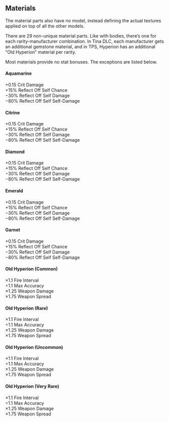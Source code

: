 ## Materials

The material parts also have no model, instead defining the actual textures applied on top of all the other models.

There are 29 non-unique material parts. Like with bodies, there’s one for each rarity-manufacturer combination. In Tina DLC, each manufacturer gets an additional gemstone material, and in TPS, Hyperion has an additional “Old Hyperion” material per rarity.

Most materials provide no stat bonuses. The exceptions are listed below.

#### Aquamarine

+0.15 Crit Damage  
+15% Reflect Off Self Chance  
−30% Reflect Off Self Damage  
−80% Reflect Off Self Self-Damage

#### Citrine

+0.15 Crit Damage  
+15% Reflect Off Self Chance  
−30% Reflect Off Self Damage  
−80% Reflect Off Self Self-Damage

#### Diamond

+0.15 Crit Damage  
+15% Reflect Off Self Chance  
−30% Reflect Off Self Damage  
−80% Reflect Off Self Self-Damage

#### Emerald

+0.15 Crit Damage  
+15% Reflect Off Self Chance  
−30% Reflect Off Self Damage  
−80% Reflect Off Self Self-Damage

#### Garnet

+0.15 Crit Damage  
+15% Reflect Off Self Chance  
−30% Reflect Off Self Damage  
−80% Reflect Off Self Self-Damage

#### Old Hyperion (Common)

×1.1 Fire Interval  
÷1.1 Max Accuracy  
×1.25 Weapon Damage  
×1.75 Weapon Spread

#### Old Hyperion (Rare)

×1.1 Fire Interval  
÷1.1 Max Accuracy  
×1.25 Weapon Damage  
×1.75 Weapon Spread

#### Old Hyperion (Uncommon)

×1.1 Fire Interval  
÷1.1 Max Accuracy  
×1.25 Weapon Damage  
×1.75 Weapon Spread

#### Old Hyperion (Very Rare)

×1.1 Fire Interval  
÷1.1 Max Accuracy  
×1.25 Weapon Damage  
×1.75 Weapon Spread

